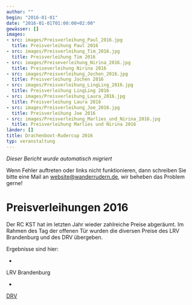 ```yaml
---
author: ""
begin: "2016-01-01"
date: "2016-01-01T01:00:00+02:00"
gewässer: []
images:
- src: images/Preisverleihung_Paul_2016.jpg
  title: Preisverleihung Paul 2016
- src: images/Preisverleihung_Tim_2016.jpg
  title: Preisverleihung Tim 2016
- src: images/Preiseverleihung_Nirina_2016.jpg
  title: Preiseverleihung Nirina 2016
- src: images/Preisverleihung_Jochen_2016.jpg
  title: Preisverleihung Jochen 2016
- src: images/Preisverleihung_LingLing_2016.jpg
  title: Preisverleihung LingLing 2016
- src: images/Preisverleihung_Laura_2016.jpg
  title: Preisverleihung Laura 2016
- src: images/Preisverleihung_Joe_2016.jpg
  title: Preisverleihung Joe 2016
- src: images/Preisverleihung_Marlies_und_Nirina_2016.jpg
  title: Preisverleihung Marlies und Nirina 2016
länder: []
title: Drachenboot-Rudercup 2016
typ: veranstaltung
---
```



*Dieser Bericht wurde automatisch migriert*

Wenn Fehler auftreten oder links nicht funktionieren, dann schreiben Sie bitte eine Mail an website@wanderrudern.de, wir beheben das Problem gerne!



# Preisverleihungen 2016


Der RC KST hat im letzten Jahr wieder zahlreiche Preise abgeräumt. Im Rahmen des Tag der offenen Tür wurden die diversen Preise des LRV Brandenburg und des DRV übergeben.

Ergebnisse sind hier:

-

LRV Brandenburg

-

[DRV](/berichte/2016/drv2015)